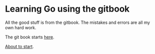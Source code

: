 # Learning Go using the gitbook

All the good stuff is from the gitbook. The mistakes and errors are all my own hard work.

The git book starts [here](https://quii.gitbook.io/learn-go-with-tests/).

[About to start](https://quii.gitbook.io/learn-go-with-tests/go-fundamentals/iteration).
